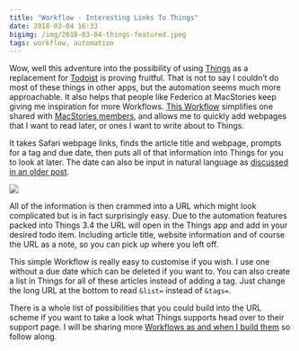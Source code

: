 ```yaml
---
title: "Workflow - Interesting Links To Things"
date: 2018-03-04 16:33
bigimg: /img/2018-03-04-things-featured.jpeg
tags: workflow, automation
---
```

Wow, well this adventure into the possibility of using [Things](https://itunes.apple.com/gb/app/things-3/id904237743?mt=8&at=1000ltj4) as a replacement for [Todoist](https://itunes.apple.com/gb/app/todoist-organize-your-life/id572688855?mt=8&at=1000ltj4) is proving fruitful. That is not to say I couldn’t do most of these things in other apps, but the automation seems much more approachable. It also helps that people like Federico at MacStories keep giving me inspiration for more Workflows.  [This Workflow](https://workflow.is/workflows/8a204d55398b44a1b7df854b746227c6) simplifies one shared with [MacStories members](https://club.macstories.net/), and allows me to quickly add webpages that I want to read later, or ones I want to write about to Things.

It takes Safari webpage links, finds the article title and webpage, prompts for a tag and due date, then puts all of that information into Things for you to look at later. The date can also be input in natural language as [discussed in an older post](https://gr36.com/2018-03-03-natural-language-dates-in-things/).

![](https://gr36.com/img/2018-03-04-things-article-screens.png)

All of the information is then crammed into a URL which might look complicated but is in fact surprisingly easy. Due to the automation features packed into Things 3.4 the URL will open in the Things app and add in your desired todo item. Including article title, website information and of course the URL as a note, so you can pick up where you left off.  

This simple Workflow is really easy to customise if you wish. I use one without a due date which can be deleted if you want to. You can also create a list in Things for all of these articles instead of adding a tag. Just change the long URL at the bottom to read `&list=` instead of `&tags=`.

There is a whole list of possibilities that you could build into the URL scheme if you want to take a look what Things supports head over to their support page. I will be sharing more [Workflows as and when I build them](https://gr36.com/workflow) so follow along.
